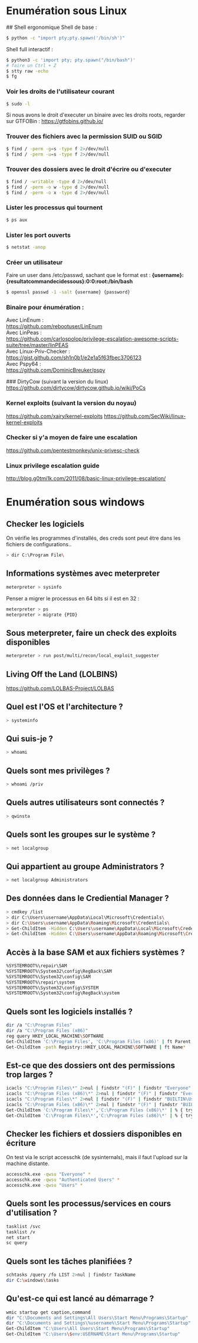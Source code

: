 # Enumération sous Linux

## Shell ergonomique
Shell de base :
```bash
$ python -c "import pty;pty.spawn('/bin/sh')"
```
Shell full interactif :
```bash
$ python3 -c 'import pty; pty.spawn("/bin/bash")'
# faire un Ctrl + Z
$ stty raw -echo
$ fg
```

### Voir les droits de l'utilisateur courant 
```bash
$ sudo -l
```
Si nous avons le droit d'executer un binaire avec les droits roots, regarder sur GTFOBin :
https://gtfobins.github.io/

### Trouver des fichiers avec la permission SUID ou SGID
```bash
$ find / -perm -g=s -type f 2>/dev/null
$ find / -perm -u=s -type f 2>/dev/null
```

### Trouver des dossiers avec le droit d'écrire ou d'executer
```bash
$ find / -writable -type d 2>/dev/null
$ find / -perm -o w -type d 2>/dev/null
$ find / -perm -o x -type d 2>/dev/null
``` 

### Lister les processus qui tournent
```bash
$ ps aux
```

### Lister les port ouverts
```bash
$ netstat -anop
```

### Créer un utilisateur
Faire un user dans /etc/passwd, sachant que le format est : **{username}:{resultatcommandecidessous}:0:0:root:/bin/bash**
```bash
$ openssl passwd -1 -salt {username} {password}
```

### Binaire pour énumération :
Avec LinEnum :</br>
<https://github.com/rebootuser/LinEnum></br>
Avec LinPeas :</br>
<https://github.com/carlospolop/privilege-escalation-awesome-scripts-suite/tree/master/linPEAS></br>
Avec Linux-Priv-Checker :</br>
<https://gist.github.com/sh1n0b1/e2e1a5f63fbec3706123></br>
Avec Pspy64 :</br>
<https://github.com/DominicBreuker/pspy>

### DirtyCow (suivant la version du linux)
https://github.com/dirtycow/dirtycow.github.io/wiki/PoCs

### Kernel exploits (suivant la version du noyau)
https://github.com/xairy/kernel-exploits
https://github.com/SecWiki/linux-kernel-exploits

### Checker si y'a moyen de faire une escalation
https://github.com/pentestmonkey/unix-privesc-check

### Linux privilege escalation guide
http://blog.g0tmi1k.com/2011/08/basic-linux-privilege-escalation/

# Enumération sous windows

## Checker les logiciels
On vérifie les programmes d'installés, des creds sont peut être dans les fichiers de configurations..
```bash
> dir C:\Program File\
```

## Informations systèmes avec meterpreter
```bash
meterpreter > sysinfo
```
Penser a migrer le processus en 64 bits si il est en 32 :
```bash
meterpreter > ps
meterpreter > migrate {PID}
```

## Sous meterpreter, faire un check des exploits disponibles 
```bash
meterpreter > run post/multi/recon/local_exploit_suggester
```

## Living Off the Land (LOLBINS)
https://github.com/LOLBAS-Project/LOLBAS

## Quel est l'OS et l'architecture ?
```bash
> systeminfo
```

## Qui suis-je ?
```bash
> whoami
```

## Quels sont mes privilèges ?
```bash
> whoami /priv
```

## Quels autres utilisateurs sont connectés ?
```bash
> qwinsta
```

## Quels sont les groupes sur le système ?
```bash
> net localgroup
```

## Qui appartient au groupe Administrators ?
```bash
> net localgroup Administrators
```

## Des données dans le Crediential Manager ?
```bash
> cmdkey /list
> dir C:\Users\username\AppData\Local\Microsoft\Credentials\
> dir C:\Users\username\AppData\Roaming\Microsoft\Credentials\
> Get-ChildItem -Hidden C:\Users\username\AppData\Local\Microsoft\Credentials\
> Get-ChildItem -Hidden C:\Users\username\AppData\Roaming\Microsoft\Credentials\
```

## Accès à la base SAM et aux fichiers systèmes ?
```bash
%SYSTEMROOT%\repair\SAM
%SYSTEMROOT%\System32\config\RegBack\SAM
%SYSTEMROOT%\System32\config\SAM
%SYSTEMROOT%\repair\system
%SYSTEMROOT%\System32\config\SYSTEM
%SYSTEMROOT%\System32\config\RegBack\system
```

## Quels sont les logiciels installés ?
```bash
dir /a "C:\Program Files"
dir /a "C:\Program Files (x86)"
reg query HKEY_LOCAL_MACHINE\SOFTWARE
Get-ChildItem 'C:\Program Files', 'C:\Program Files (x86)' | ft Parent,Name,LastWriteTime
Get-ChildItem -path Registry::HKEY_LOCAL_MACHINE\SOFTWARE | ft Name*
```

## Est-ce que des dossiers ont des permissions trop larges ?
```bash
icacls "C:\Program Files\*" 2>nul | findstr "(F)" | findstr "Everyone"
icacls "C:\Program Files (x86)\*" 2>nul | findstr "(F)" | findstr "Everyone"
icacls "C:\Program Files\*" 2>nul | findstr "(F)" | findstr "BUILTIN\Users"
icacls "C:\Program Files (x86)\*" 2>nul | findstr "(F)" | findstr "BUILTIN\Users" 
Get-ChildItem 'C:\Program Files\*','C:\Program Files (x86)\*' | % { try { Get-Acl $_ -EA SilentlyContinue | Where {($_.Access|select -ExpandProperty IdentityReference) -match 'Everyone'} } catch {}} 
Get-ChildItem 'C:\Program Files\*','C:\Program Files (x86)\*' | % { try { Get-Acl $_ -EA SilentlyContinue | Where {($_.Access|select -ExpandProperty IdentityReference) -match 'BUILTIN\Users'} } catch {}} 
```

## Checker les fichiers et dossiers disponibles en écriture
On test via le script accesschk (de sysinternals), mais il faut l'upload sur la machine distante.
```bash
accesschk.exe -qwsu "Everyone" *
accesschk.exe -qwsu "Authenticated Users" *
accesschk.exe -qwsu "Users" *
```

## Quels sont les processus/services en cours d'utilisation ?
```bash
tasklist /svc
tasklist /v
net start
sc query
```

## Quels sont les tâches planifiées ?
```bash
schtasks /query /fo LIST 2>nul | findstr TaskName
dir C:\windows\tasks
```

## Qu'est-ce qui est lancé au démarrage ?
```bash
wmic startup get caption,command
dir "C:\Documents and Settings\All Users\Start Menu\Programs\Startup"
dir "C:\Documents and Settings\%username%\Start Menu\Programs\Startup"
Get-ChildItem "C:\Users\All Users\Start Menu\Programs\Startup"
Get-ChildItem "C:\Users\$env:USERNAME\Start Menu\Programs\Startup"
```